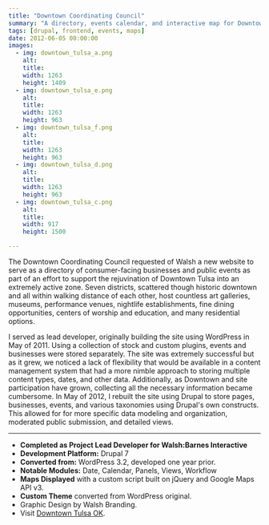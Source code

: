 ```yaml
---
title: "Downtown Coordinating Council"
summary: "A directory, events calendar, and interactive map for Downtown Tulsa with moderated community submissions."
tags: [drupal, frontend, events, maps]
date: 2012-06-05 00:00:00
images:
  - img: downtown_tulsa_a.png
    alt: 
    title: 
    width: 1263
    height: 1409
  - img: downtown_tulsa_e.png
    alt: 
    title: 
    width: 1263
    height: 963
  - img: downtown_tulsa_f.png
    alt: 
    title: 
    width: 1263
    height: 963
  - img: downtown_tulsa_d.png
    alt: 
    title: 
    width: 1263
    height: 963
  - img: downtown_tulsa_c.png
    alt: 
    title: 
    width: 917
    height: 1500

---
```


<p>The Downtown Coordinating Council requested of Walsh a new website to serve as a directory of consumer-facing businesses and public events as part of an effort to support the rejuvination of Downtown Tulsa into an extremely active zone. Seven districts, scattered though historic downtown and all within walking distance of each other, host countless art galleries, museums, performance venues, nightlife establishments, fine dining opportunities, centers of worship and education, and many residential options.&nbsp;</p><p>I served as lead developer, originally building the site using WordPress in May of 2011. Using a collection of stock and custom plugins, events and businesses were stored separately. The site was extremely successful but as it grew, we noticed a lack of flexibility that would be available in a content management system that had a more nimble approach to storing multiple content types, dates, and other data. Additionally, as Downtown and site participation have grown, collecting all the necessary information became cumbersome. In May of 2012, I rebuilt the site using Drupal to store pages, businesses, events, and various taxonomies using Drupal's own constructs. This allowed for for more specific data modeling and organization, moderated public submission, and detailed views.</p>

---

<ul><li><strong>Completed as Project Lead Developer for Walsh:Barnes Interactive</strong></li><li><strong>Development Platform:</strong> Drupal 7</li><li><strong>Converted from:</strong> WordPress 3.2, developed one year prior.</li><li><strong>Notable Modules:</strong>&nbsp;Date, Calendar, Panels, Views, Workflow</li><li><strong>Maps Displayed</strong> with a custom script built on jQuery and Google Maps API v3.&nbsp;</li><li><strong>Custom Theme</strong> converted from WordPress original.</li><li>Graphic Design by Walsh Branding.</li><li>Visit <a href="http://www.downtowntulsaok.com" target="_blank">Downtown Tulsa OK</a>.</li></ul>

